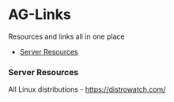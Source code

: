 # AG-Links
Resources and links all in one place

- [Server Resources](#Server-Resources)

### Server Resources
All Linux distributions - https://distrowatch.com/
